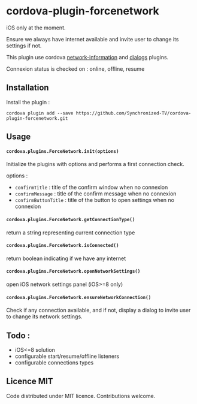 # cordova-plugin-forcenetwork

iOS only at the moment.

Ensure we always have internet available and invite user to change its settings if not.

This plugin use cordova [network-information](https://github.com/apache/cordova-plugin-network-information) and [dialogs](https://github.com/apache/cordova-plugin-dialogs) plugins.

Connexion status is checked on : online, offline, resume

## Installation

Install the plugin :

`cordova plugin add --save https://github.com/Synchronized-TV/cordova-plugin-forcenetwork.git`

## Usage

#### `cordova.plugins.ForceNetwork.init(options)`

Initialize the plugins with options and performs a first connection check.

options :

 - `confirmTitle` : title of the confirm window when no connexion
 - `confirmMessage` : title of the confirm message when no connexion
 - `confirmButtonTitle` : title of the button to open settings when no connexion


#### `cordova.plugins.ForceNetwork.getConnectionType()`

return a string representing current connection type


#### `cordova.plugins.ForceNetwork.isConnected()`

return boolean indicating if we have any internet

#### `cordova.plugins.ForceNetwork.openNetworkSettings()`

open iOS network settings panel (iOS>=8 only)

#### `cordova.plugins.ForceNetwork.ensureNetworkConnection()`

Check if any connection available, and if not, display a dialog to invite user to change its network settings.

## Todo :

 - iOS<=8 solution
 - configurable start/resume/offline listeners
 - configurable connections types

## Licence MIT

Code distributed under MIT licence. Contributions welcome.
